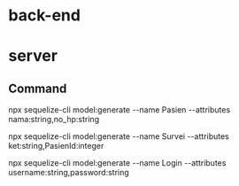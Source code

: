 # back-end

# server

## Command

npx sequelize-cli model:generate --name Pasien --attributes nama:string,no_hp:string

npx sequelize-cli model:generate --name Survei --attributes ket:string,PasienId:integer

npx sequelize-cli model:generate --name Login --attributes username:string,password:string
